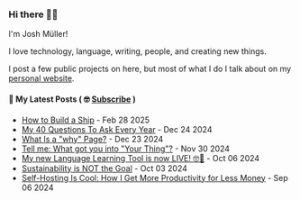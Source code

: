 ### Hi there 👋🏻

I'm Josh Müller!

I love technology, language, writing, people, and creating new things.

I post a few public projects on here, but most of what I do I talk about on my [personal website](https://joshmuller.ca).




#### 📝 My Latest Posts ( 🤓 [Subscribe](https://joshmuller.ca/subscribe) )

<!-- BLOG-POST-LIST:START -->
- [How to Build a Ship](https://joshmuller.ca/writings/2025/build-a-ship/) - Feb 28 2025
- [My 40 Questions To Ask Every Year](https://joshmuller.ca/writings/2024/my-40-questions/) - Dec 24 2024
- [What Is a &quot;why&quot; Page?](https://joshmuller.ca/writings/2024/what-is-a-why-page/) - Dec 23 2024
- [Tell me: What got you into &quot;Your Thing&quot;?](https://joshmuller.ca/writings/2024/your-thing/) - Nov 30 2024
- [My new Language Learning Tool is now LIVE! 🤓🥳](https://joshmuller.ca/writings/2024/full-english-spanish-interlinear-live/) - Oct 06 2024
- [Sustainability is NOT the Goal](https://joshmuller.ca/writings/2024/not-sustainability/) - Oct 03 2024
- [Self-Hosting Is Cool: How I Get More Productivity for Less Money](https://joshmuller.ca/writings/2024/self-hosting-is-cool/) - Sep 06 2024<!-- BLOG-POST-LIST:END -->



<!--
**theJoshMuller/theJoshMuller** is a ✨ _special_ ✨ repository because its `README.md` (this file) appears on your GitHub profile.

Here are some ideas to get you started:

- 🔭 I’m currently working on ...
- 🌱 I’m currently learning ...
- 👯 I’m looking to collaborate on ...
- 🤔 I’m looking for help with ...
- 💬 Ask me about ...
- 📫 How to reach me: ...
- 😄 Pronouns: ...
- ⚡ Fun fact: ...
-->
